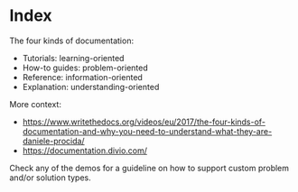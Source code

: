 # Index

The four kinds of documentation:

* Tutorials: learning-oriented
* How-to guides: problem-oriented
* Reference: information-oriented
* Explanation: understanding-oriented

More context:

- https://www.writethedocs.org/videos/eu/2017/the-four-kinds-of-documentation-and-why-you-need-to-understand-what-they-are-daniele-procida/
- https://documentation.divio.com/

Check any of the demos for a guideline on how to support custom problem and/or solution types.
